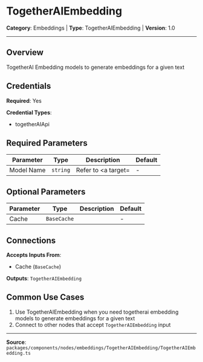 # TogetherAIEmbedding

**Category**: Embeddings | **Type**: TogetherAIEmbedding | **Version**: 1.0

---

## Overview

TogetherAI Embedding models to generate embeddings for a given text

## Credentials

**Required**: Yes

**Credential Types**:
- togetherAIApi

## Required Parameters

| Parameter | Type | Description | Default |
|-----------|------|-------------|---------|
| Model Name | `string` | Refer to <a target= | - |

## Optional Parameters

| Parameter | Type | Description | Default |
|-----------|------|-------------|---------|
| Cache | `BaseCache` |  | - |

## Connections

**Accepts Inputs From**:
- Cache (`BaseCache`)

**Outputs**: `TogetherAIEmbedding`

## Common Use Cases

1. Use TogetherAIEmbedding when you need togetherai embedding models to generate embeddings for a given text
2. Connect to other nodes that accept `TogetherAIEmbedding` input

---

**Source**: `packages/components/nodes/embeddings/TogetherAIEmbedding/TogetherAIEmbedding.ts`